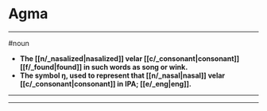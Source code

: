 # Agma
---
#noun
- **The [[n/_nasalized|nasalized]] velar [[c/_consonant|consonant]] [[f/_found|found]] in such words as song or wink.**
- **The symbol ŋ, used to represent that [[n/_nasal|nasal]] velar [[c/_consonant|consonant]] in IPA; [[e/_eng|eng]].**
---
---
